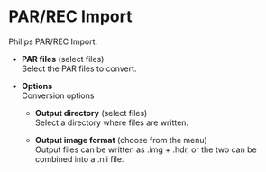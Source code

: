 # PAR/REC Import  
Philips PAR/REC Import.

* **PAR files** (select files)  
Select the PAR files to convert.

* **Options**   
Conversion options

    * **Output directory** (select files)  
    Select a directory where files are written.

    * **Output image format** (choose from the menu)  
    Output files can be written as .img + .hdr, or the two can be combined into a .nii file.

